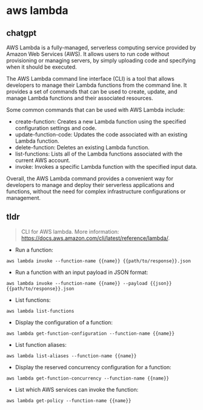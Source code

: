# aws lambda 
## chatgpt 
AWS Lambda is a fully-managed, serverless computing service provided by Amazon Web Services (AWS). It allows users to run code without provisioning or managing servers, by simply uploading code and specifying when it should be executed.

The AWS Lambda command line interface (CLI) is a tool that allows developers to manage their Lambda functions from the command line. It provides a set of commands that can be used to create, update, and manage Lambda functions and their associated resources.

Some common commands that can be used with AWS Lambda include:

- create-function: Creates a new Lambda function using the specified configuration settings and code.
- update-function-code: Updates the code associated with an existing Lambda function.
- delete-function: Deletes an existing Lambda function.
- list-functions: Lists all of the Lambda functions associated with the current AWS account.
- invoke: Invokes a specific Lambda function with the specified input data.

Overall, the AWS Lambda command provides a convenient way for developers to manage and deploy their serverless applications and functions, without the need for complex infrastructure configurations or management. 

## tldr 
 
> CLI for AWS lambda.
> More information: <https://docs.aws.amazon.com/cli/latest/reference/lambda/>.

- Run a function:

`aws lambda invoke --function-name {{name}} {{path/to/response}}.json`

- Run a function with an input payload in JSON format:

`aws lambda invoke --function-name {{name}} --payload {{json}} {{path/to/response}}.json`

- List functions:

`aws lambda list-functions`

- Display the configuration of a function:

`aws lambda get-function-configuration --function-name {{name}}`

- List function aliases:

`aws lambda list-aliases --function-name {{name}}`

- Display the reserved concurrency configuration for a function:

`aws lambda get-function-concurrency --function-name {{name}}`

- List which AWS services can invoke the function:

`aws lambda get-policy --function-name {{name}}`
